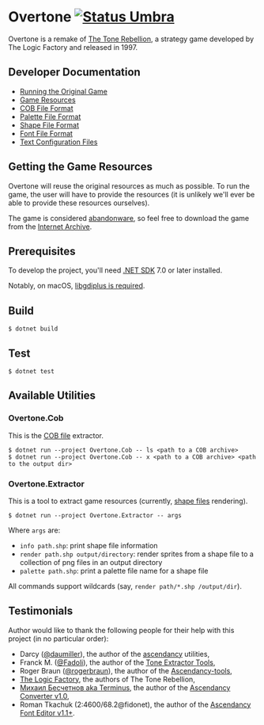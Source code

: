 Overtone [![Status Umbra][status-umbra]][andivionian-status-classifier]
========
Overtone is a remake of [The Tone Rebellion][wikipedia.the-tone-rebellion], a
strategy game developed by The Logic Factory and released in 1997.

Developer Documentation
-----------------------
- [Running the Original Game][docs.running-original]
- [Game Resources][docs.resources]
- [COB File Format][docs.cob]
- [Palette File Format][docs.pal]
- [Shape File Format][docs.shp]
- [Font File Format][docs.fnt]
- [Text Configuration Files][docs.txt]

Getting the Game Resources
--------------------------
Overtone will reuse the original resources as much as possible. To run the game,
the user will have to provide the resources (it is unlikely we'll ever be able
to provide these resources ourselves).

The game is considered [abandonware][wikipedia.abandonware], so feel free to download the game from the [Internet Archive][archive-org.the-tone-rebellion].

Prerequisites
-------------
To develop the project, you'll need [.NET SDK][dotnet.sdk] 7.0 or later installed.

Notably, on macOS, [libgdiplus is required][dotnet.libgdiplus].

Build
-----
```console
$ dotnet build
```

Test
----
```console
$ dotnet test
```

Available Utilities
-------------------

### Overtone.Cob

This is the [COB file][docs.cob] extractor.

```console
$ dotnet run --project Overtone.Cob -- ls <path to a COB archive>
$ dotnet run --project Overtone.Cob -- x <path to a COB archive> <path to the output dir>
```

### Overtone.Extractor

This is a tool to extract game resources (currently, [shape files][docs.shp] rendering).

```console
$ dotnet run --project Overtone.Extractor -- args
```

Where `args` are:

- `info path.shp`: print shape file information
- `render path.shp output/directory`: render sprites from a shape file to a collection of png files in an output directory
- `palette path.shp`: print a palette file name for a shape file

All commands support wildcards (say, `render path/*.shp /output/dir`).

Testimonials
------------

Author would like to thank the following people for their help with this project (in no particular order):

- Darcy ([@daumiller][daumiller]), the author of the [ascendancy][daumiller.ascendancy] utilities,
- Franck M. ([@Fadoli][fadoli]), the author of the [Tone Extractor Tools][fadoli.tone-rebellion-extractor],
- Roger Braun ([@rogerbraun][rogerbraun]), the author of the [Ascendancy-tools][rogerbraun.ascendancy-tools],
- [The Logic Factory][wikipedia.the-logic-factory], the authors of The Tone Rebellion,
- [Михаил Бесчетнов aka Terminus][extractor.ru], the author of the [Ascendancy Converter v1.0][ascendancy-converter],
- Roman Tkachuk (2:4600/68.2@fidonet), the author of the [Ascendancy Font Editor v1.1+][ascendancy-font-editor].

[andivionian-status-classifier]: https://github.com/ForNeVeR/andivionian-status-classifier#status-umbra-
[archive-org.the-tone-rebellion]: https://archive.org/details/the-tone-rebellion
[ascendancy-converter]: https://www.extractor.ru/files/051b8c7c6155fef1460fab189f7edb68/
[ascendancy-font-editor]: https://www.extractor.ru/files/cbd334b175b9b8721a653077e37cbabd/
[daumiller.ascendancy]: https://github.com/daumiller/ascendancy
[daumiller]: https://github.com/daumiller
[docs.cob]: docs/cob.md
[docs.fnt]: docs/fnt.md
[docs.pal]: ./docs/pal.md
[docs.resources]: docs/resources.md
[docs.running-original]: docs/running-original.md
[docs.shp]: ./docs/shp.md
[docs.txt]: ./docs/txt.md
[dotnet.libgdiplus]: https://docs.microsoft.com/en-us/dotnet/core/install/macos#libgdiplus
[dotnet.sdk]: https://dot.net/
[extractor.ru]: http://www.extractor.ru/
[fadoli.tone-rebellion-extractor]: https://github.com/Fadoli/Tone-rebellion-extractor
[fadoli]: https://github.com/Fadoli
[rogerbraun.ascendancy-tools]: https://github.com/rogerbraun/Ascendancy-tools
[rogerbraun]: https://github.com/rogerbraun
[wikipedia.abandonware]: https://en.wikipedia.org/wiki/Abandonware
[wikipedia.the-logic-factory]: https://en.wikipedia.org/wiki/The_Logic_Factory
[wikipedia.the-tone-rebellion]: https://en.wikipedia.org/wiki/The_Tone_Rebellion

[status-umbra]: https://img.shields.io/badge/status-umbra-red.svg
